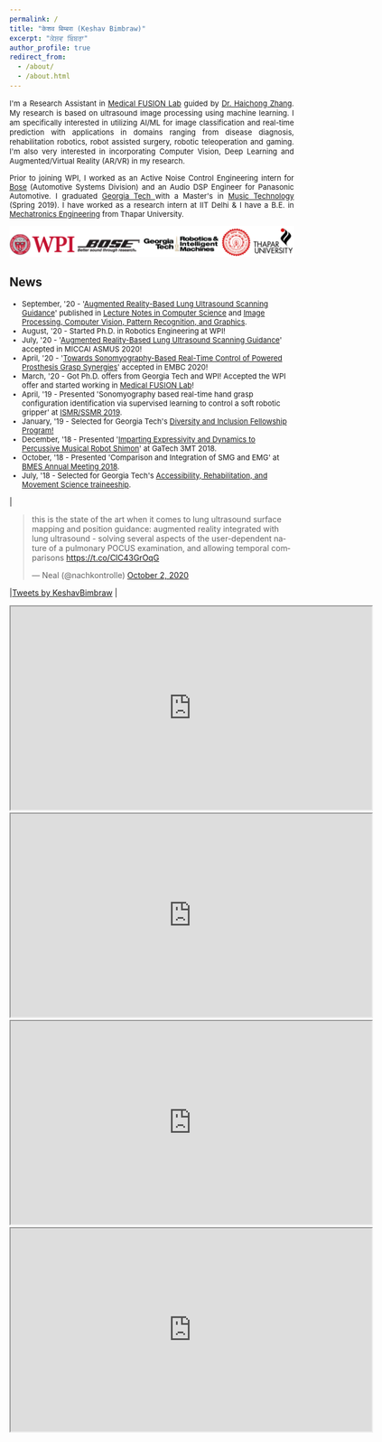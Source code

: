 ```yaml
---
permalink: /
title: "केशव बिम्बरा (Keshav Bimbraw)"
excerpt: "ਕੇਸ਼ਵ ਬਿੰਬਰਾ"
author_profile: true
redirect_from: 
  - /about/
  - /about.html
---
```

<font size="-1"><p align="justify">
I'm a Research Assistant in <a href="https://medicalfusionlab.wordpress.com/">Medical FUSION Lab</a> guided by <a href="https://www.wpi.edu/people/faculty/hzhang10">Dr. Haichong Zhang</a>. My research is based on ultrasound image processing using machine learning. I am specifically interested in utilizing AI/ML for image classification and real-time prediction with applications in domains ranging from disease diagnosis, rehabilitation robotics, robot assisted surgery, robotic teleoperation and gaming. I'm also very interested in incorporating Computer Vision, Deep Learning and Augmented/Virtual Reality (AR/VR) in my research.</p>
<p align="justify">
Prior to joining WPI, I worked as an Active Noise Control Engineering intern for <a href="https://automotive.bose.com/">Bose</a> (Automotive Systems Division) and an Audio DSP Engineer for Panasonic Automotive. I graduated <a href="https://www.news.gatech.edu/2018/11/06/getting-know-georgia-tech-keshav-bimbraw"> Georgia Tech </a> with a Master's in <a href="https://gtcmt.gatech.edu/robotic-musicianship">Music Technology</a> (Spring 2019). I have worked as a research intern at IIT Delhi & I have a B.E. in <a href="http://www.thapar.edu/programmes/pages/btech-in-mechatronics"> Mechatronics Engineering</a> from Thapar University.</p>
</font>
<img src="../images/affiliations_edited.PNG" alt="Affiliations">

News
------
<font size="-1">
<ul>
  <li>September, '20 - '<a href="https://link.springer.com/chapter/10.1007/978-3-030-60334-2_11">Augmented Reality-Based Lung Ultrasound Scanning Guidance</a>' published in <a href="https://link.springer.com/bookseries/558">Lecture Notes in Computer Science</a> and <a href="https://www.springer.com/series/7412">Image Processing, Computer Vision, Pattern Recognition, and Graphics</a>.</li>
  <li>August, '20 - Started Ph.D. in Robotics Engineering at WPI!</li>
  <li>July, '20 - '<a href="https://vimeo.com/448019177">Augmented Reality-Based Lung Ultrasound Scanning Guidance</a>' accepted in MICCAI ASMUS 2020!</li>
  <li>April, '20 - '<a href="https://ieeexplore.ieee.org/document/9176483">Towards Sonomyography-Based Real-Time Control of Powered Prosthesis Grasp Synergies</a>' accepted in EMBC 2020!</li>
  <li>March, '20 - Got Ph.D. offers from Georgia Tech and WPI! Accepted the WPI offer and started working in <a href="https://medicalfusionlab.wordpress.com/">Medical FUSION Lab</a>!</li>
  <li>April, '19 - Presented 'Sonomyography based real-time hand grasp configuration identification via supervised learning to control a soft robotic gripper' at <a href="http://www.ismr.gatech.edu/2019/">ISMR/SSMR 2019</a>.</li>
  <li>January, '19 - Selected for Georgia Tech's <a href="https://diversity.gatech.edu/2019-diversity-and-inclusion-fellows-bios">Diversity and Inclusion Fellowship Program!</a></li>
  <li>December, '18 - Presented '<a href="https://smartech.gatech.edu/handle/1853/60602">Imparting Expressivity and Dynamics to Percussive Musical Robot Shimon</a>' at GaTech 3MT 2018.</li>
  <li>October, '18 - Presented 'Comparison and Integration of SMG and EMG' at <a href="https://www.bmes.org/content.asp?contentid=392">BMES Annual Meeting 2018</a>.</li>
  <li>July, '18 - Selected for Georgia Tech's <a href="http://arms.robotics.gatech.edu/cohort3">Accessibility, Rehabilitation, and Movement Science traineeship</a>.</li>
  </ul>
</font>

|<blockquote class="twitter-tweet"><p lang="en" dir="ltr">this is the state of the art when it comes to lung ultrasound surface mapping and position guidance: augmented reality integrated with lung ultrasound - solving several aspects of the user-dependent nature of a pulmonary POCUS examination, and allowing temporal comparisons <a href="https://t.co/ClC43GrOqG" data-width="300">https://t.co/ClC43GrOqG</a></p>&mdash; Neal (@nachkontrolle) <a href="https://twitter.com/nachkontrolle/status/1312104437939269632?ref_src=twsrc%5Etfw" data-width="300">October 2, 2020</a></blockquote> <script async src="https://platform.twitter.com/widgets.js" charset="utf-8"></script>|<a class="twitter-timeline" href="https://twitter.com/KeshavBimbraw?ref_src=twsrc%5Etfw" data-width="300">Tweets by KeshavBimbraw</a> <script async src="https://platform.twitter.com/widgets.js" charset="utf-8"></script>|

<iframe src="https://player.vimeo.com/video/463333665" width="640" height="360" frameborder="2" allow="autoplay; fullscreen" allowfullscreen></iframe>
<iframe src="https://player.vimeo.com/video/444131445" width="640" height="360" frameborder="2" allow="autoplay; fullscreen" allowfullscreen></iframe>
<iframe src="https://player.vimeo.com/video/444132536" width="640" height="360" frameborder="2" allow="autoplay; fullscreen" allowfullscreen></iframe>
<iframe src="https://player.vimeo.com/video/174093155" width="640" height="360" frameborder="2" allow="autoplay; fullscreen" allowfullscreen></iframe>
